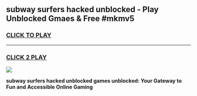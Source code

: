 
## subway surfers hacked unblocked - Play Unblocked Gmaes & Free #mkmv5
<h3>
<a href="https://news.freeplayer.one?title=subway_surfers_hacked_unblocked&ref=26F">CLICK TO PLAY</a></h3>
<hr>

<h3>
<a href="https://news.freeplayer.one?title=subway_surfers_hacked_unblocked&ref=26F">CLICK 2 PLAY</a>
  
</h3>

<a href="https://news.freeplayer.one?title=subway_surfers_hacked_unblocked&ref=26F/"><img src="https://clearcache.store/games.png"></a>


**subway surfers hacked unblocked games unblocked: Your Gateway to Fun and Accessible Online Gaming**
